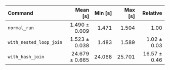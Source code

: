 | Command | Mean [s] | Min [s] | Max [s] | Relative |
|:---|---:|---:|---:|---:|
| `normal_run` | 1.490 ± 0.009 | 1.471 | 1.504 | 1.00 |
| `with_nested_loop_join` | 1.523 ± 0.038 | 1.483 | 1.589 | 1.02 ± 0.03 |
| `with_hash_join` | 24.679 ± 0.665 | 24.068 | 25.701 | 16.57 ± 0.46 |
